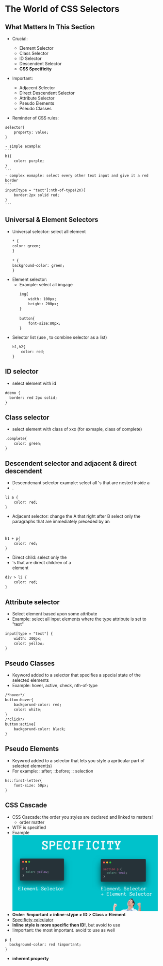 # The World of CSS Selectors
## What Matters In This Section
- Crucial:
    - Element Selector
    - Class Selector
    - ID Selector
    - Descendent Selector
    - **CSS Specificity**

- Important:
    - Adjacent Selector
    - Direct Descendent Selector
    - Attribute Selector
    - Pseudo Elements 
    - Pseudo Classes

- Reminder of CSS rules:
```
selector{
    property: value;
}
```
    - simple example:
    ```
    h1{
        color: purple;
    }
    ```
    - complex exmaple: select every other text input and give it a red border
    ```
    input[type = "text"]:nth-of-type(2n){
        border:2px solid red;
    }
    ```
## Universal & Element Selectors
- Universal selector: select all element
    ```
    * {
    color: green;
    }

    * {
    background-color: green;
    }
    ```
- Element selector:
    - Example: select all imgage
        ```
        img{
            width: 100px;
            height: 200px;
        }

        button{
            font-size:80px;
        }
        ```
- Selector list (use , to combine selector as a list)
    ```
    h1,h2{
        color: red;
    }
    ```
## ID selector
- select element with id 
```
#demo {
  border: red 2px solid;
}
```
## Class selector
- select element with class of xxx (for exmaple, class of complete)
```
.complete{
    color: green;
}
```
## Descendent selector and adjacent & direct descendent
- Descendenant selector example: select all <a>'s that are nested inside a <li>.
```
li a {
    color: red;
}
```
- Adjacent selector: change the A that right after B
select only the paragraphs that are immediately preceded by an <h1>
```
h1 + p{
    color: red;
}
```
- Direct child: select only the <li>'s that are direct children of a <div> element
```
div > li {
    color: red;
}
```
## Attribute selector
- Select element based upon some attribute
- Example: select all input elements where the type attribute is set to "text"
```
input[type = "text"] {
    width: 300px;
    color: yellow;
}
```

## Pseudo Classes
- Keyword added to a selector that specifies a special state of the selected elements
- Example: hover, active, check, nth-of-type
```
/*hover*/
button:hover{
    backgorund-color: red;
    color: white;
}
/*click*/
button:active{
    backgorund-color: black;
}
```
## Pseudo Elements 
- Keywrod added to a selector that lets you style a aprticular part of selected element(s)
- For example: ::after; ::before; :: selection
```
hs::first-letter{
    font-size: 50px;
}
```
## CSS Cascade 
- CSS Cascade: the order you styles are declared and linked to matters!
    - order matter
- WTF is specified
- Example
![specificity](https://raw.githubusercontent.com/suereey/Udemy_WebDeveloperBootCamp_2021_StudyNotes/main/screenshot/6_Specificity.PNG)
- **Order**: **!important > inline-stype > ID > Class > Element**
- [Specificty calculator](https://specificity.keegan.st/)
- **Inline style is more specific then ID!**, but avoid to use
- !important: the most important. avoid to use as well
```
p {
  background-color: red !important;
}
```
- **inherent property**